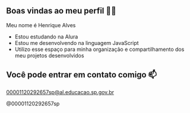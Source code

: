 ## Boas vindas ao meu perfil 💙💙

Meu nome é Henrique Alves

- Estou estudando na Alura
- Estou me desenvolvendo na linguagem JavaScript
- Utilizo esse espaço para minha organização e compartilhamento dos meu projetos desenvolvidos

## Você pode entrar em contato comigo 📫

00001120292657sp@al.educacao.sp.gov.br 

@00001120292657sp
